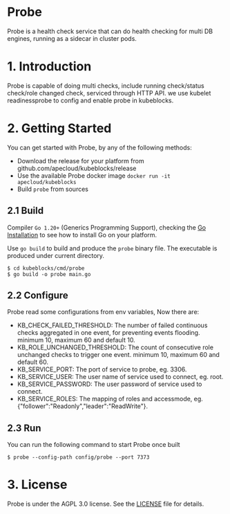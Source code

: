 <h1>Probe</h1>

Probe is a health check service that can do health checking for multi DB engines, running as a sidecar in cluster pods.


# 1. Introduction

Probe is capable of doing multi checks, include running check/status check/role changed check, serviced through HTTP API. we use kubelet readinessprobe to config and enable probe in kubeblocks.


# 2. Getting Started

You can get started with Probe, by any of the following methods:
* Download the release for your platform from github.com/apecloud/kubeblocks/release
* Use the available Probe docker image `docker run -it apecloud/kubeblocks`
* Build `probe` from sources

## 2.1 Build

Compiler `Go 1.20+` (Generics Programming Support), checking the [Go Installation](https://go.dev/doc/install) to see how to install Go on your platform.

Use `go build` to build and produce the `probe` binary file. The executable is produced under current directory.

```shell
$ cd kubeblocks/cmd/probe
$ go build -o probe main.go
```
## 2.2 Configure

Probe read some configurations from env variables, Now there are:
* KB_CHECK_FAILED_THRESHOLD: The number of failed continuous checks aggregated in one event, for preventing events flooding. minimum 10, maximum 60 and default 10.
* KB_ROLE_UNCHANGED_THRESHOLD: The count of consecutive role unchanged checks to trigger one event. minimum 10, maximum 60 and default 60.
* KB_SERVICE_PORT: The port of service to probe, eg. 3306.
* KB_SERVICE_USER: The user name of service used to connect, eg. root.
* KB_SERVICE_PASSWORD: The user password of service used to connect.
* KB_SERVICE_ROLES: The mapping of roles and accessmode, eg. {"follower":"Readonly","leader":"ReadWrite"}.

## 2.3 Run

You can run the following command to start Probe once built

```shell
$ probe --config-path config/probe --port 7373
```


# 3. License

Probe is under the AGPL 3.0 license. See the [LICENSE](../LICENSE) file for details.
